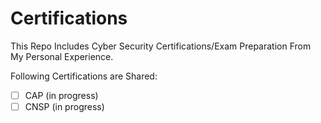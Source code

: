 # Certifications
This Repo Includes Cyber Security Certifications/Exam Preparation From My Personal Experience.

Following Certifications are Shared:

- [ ] CAP (in progress)
- [ ] CNSP (in progress)
